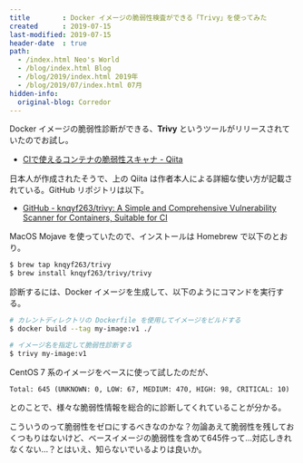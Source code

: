 ```yaml
---
title        : Docker イメージの脆弱性検査ができる「Trivy」を使ってみた
created      : 2019-07-15
last-modified: 2019-07-15
header-date  : true
path:
  - /index.html Neo's World
  - /blog/index.html Blog
  - /blog/2019/index.html 2019年
  - /blog/2019/07/index.html 07月
hidden-info:
  original-blog: Corredor
---
```


Docker イメージの脆弱性診断ができる、**Trivy** というツールがリリースされていたのでお試し。

- [CIで使えるコンテナの脆弱性スキャナ - Qiita](https://qiita.com/knqyf263/items/dc179f9223fc31b5a51c)

日本人が作成されたそうで、上の Qiita は作者本人による詳細な使い方が記載されている。GitHub リポジトリは以下。

- [GitHub - knqyf263/trivy: A Simple and Comprehensive Vulnerability Scanner for Containers, Suitable for CI](https://github.com/knqyf263/trivy)

MacOS Mojave を使っていたので、インストールは Homebrew で以下のとおり。

```bash
$ brew tap knqyf263/trivy
$ brew install knqyf263/trivy/trivy
```

診断するには、Docker イメージを生成して、以下のようにコマンドを実行する。

```bash
# カレントディレクトリの Dockerfile を使用してイメージをビルドする
$ docker build --tag my-image:v1 ./

# イメージ名を指定して脆弱性診断する
$ trivy my-image:v1
```

CentOS 7 系のイメージをベースに使って試したのだが、

```
Total: 645 (UNKNOWN: 0, LOW: 67, MEDIUM: 470, HIGH: 98, CRITICAL: 10)
```

とのことで、様々な脆弱性情報を総合的に診断してくれていることが分かる。

こういうのって脆弱性をゼロにするべきなのかな？勿論あえて脆弱性を残しておくつもりはないけど、ベースイメージの脆弱性を含めて645件って…対応しきれなくない…？とはいえ、知らないでいるよりは良いか。
